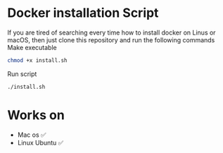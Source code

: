 # Docker installation Script
If you are tired of searching every time how to install docker on Linus or macOS,
then just clone this repository and run the following commands
Make executable
```bash
chmod +x install.sh
```

Run script
```bash
./install.sh
```

# Works on
* Mac os ✅
* Linux Ubuntu ✅ 
